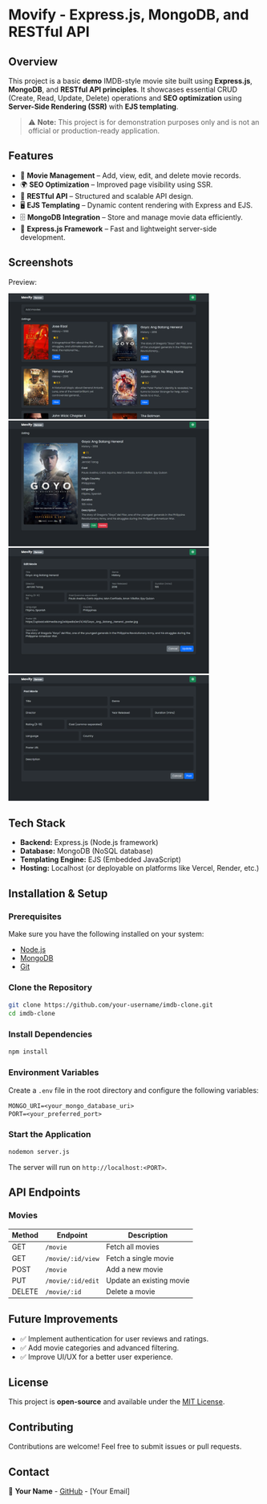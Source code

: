 # Movify - Express.js, MongoDB, and RESTful API

## Overview

This project is a basic **demo** IMDB-style movie site built using **Express.js**, **MongoDB**, and **RESTful API principles**. It showcases essential CRUD (Create, Read, Update, Delete) operations and **SEO optimization** using **Server-Side Rendering (SSR)** with **EJS templating**.

> ⚠ **Note:** This project is for demonstration purposes only and is not an official or production-ready application.

## Features

- 📌 **Movie Management** – Add, view, edit, and delete movie records.
- 🌍 **SEO Optimization** – Improved page visibility using SSR.
- 🔄 **RESTful API** – Structured and scalable API design.
- 🖥️ **EJS Templating** – Dynamic content rendering with Express and EJS.
- 🗄️ **MongoDB Integration** – Store and manage movie data efficiently.
- 🚀 **Express.js Framework** – Fast and lightweight server-side development.

## Screenshots

Preview:

<img src="/img/home.png" alt="Screenshot 1" width="400">
<img src="/img/view.png" alt="Screenshot 2" width="400">
<img src="/img/edit.png" alt="Screenshot 3" width="400">
<img src="/img/post.png" alt="Screenshot 4" width="400">

## Tech Stack

- **Backend:** Express.js (Node.js framework)
- **Database:** MongoDB (NoSQL database)
- **Templating Engine:** EJS (Embedded JavaScript)
- **Hosting:** Localhost (or deployable on platforms like Vercel, Render, etc.)

## Installation & Setup

### Prerequisites

Make sure you have the following installed on your system:

- [Node.js](https://nodejs.org/)
- [MongoDB](https://www.mongodb.com/)
- [Git](https://git-scm.com/)

### Clone the Repository

```sh
git clone https://github.com/your-username/imdb-clone.git
cd imdb-clone
```

### Install Dependencies

```sh
npm install
```

### Environment Variables

Create a `.env` file in the root directory and configure the following variables:

```env
MONGO_URI=<your_mongo_database_uri>
PORT=<your_preferred_port>
```

### Start the Application

```sh
nodemon server.js
```

The server will run on `http://localhost:<PORT>`.

## API Endpoints

### Movies

| Method | Endpoint          | Description              |
| ------ | ----------------- | ------------------------ |
| GET    | `/movie`          | Fetch all movies         |
| GET    | `/movie/:id/view` | Fetch a single movie     |
| POST   | `/movie`          | Add a new movie          |
| PUT    | `/movie/:id/edit` | Update an existing movie |
| DELETE | `/movie/:id`      | Delete a movie           |


## Future Improvements

- ✅ Implement authentication for user reviews and ratings.
- ✅ Add movie categories and advanced filtering.
- ✅ Improve UI/UX for a better user experience.

## License

This project is **open-source** and available under the [MIT License](LICENSE).

## Contributing

Contributions are welcome! Feel free to submit issues or pull requests.

## Contact

📧 **Your Name** - [GitHub](https://github.com/your-username) - [Your Email]

